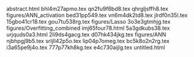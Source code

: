 abstract.html
bhl4m27apmo.tex
qn2fu9f6bd8.tex
qhrgljsffh8.tex
figures/ANN_activation
bed31pp549.tex
vn6m4dk2td8.tex
jlrdf0n35l.tex
15gbo41cr18.tex
gou7tu538rg.tex
figures/Lasso
3o3e3gtmhjg.tex
figures/Overfitting_combined
imj65four78.html
5a3gdkubs38.tex
urjquds0a3.html
2li9ds4gacg.tex
d07hk434jkg.tex
figures/ANN
njbhpgj9b5.tex
srljll42p5o.tex
lip04p7omeg.tex
bc5k8o2n2rg.tex
i3a65pe9j4o.tex
777p77kh8kg.tex
e4c730aijlg.tex
untitled.html